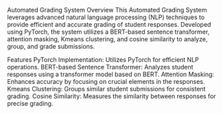 Automated Grading System
Overview
This Automated Grading System leverages advanced natural language processing (NLP) techniques to provide efficient and accurate grading of student responses. Developed using PyTorch, the system utilizes a BERT-based sentence transformer, attention masking, Kmeans clustering, and cosine similarity to analyze, group, and grade submissions.

Features
PyTorch Implementation: Utilizes PyTorch for efficient NLP operations.
BERT-based Sentence Transformer: Analyzes student responses using a transformer model based on BERT.
Attention Masking: Enhances accuracy by focusing on crucial elements in the responses.
Kmeans Clustering: Groups similar student submissions for consistent grading.
Cosine Similarity: Measures the similarity between responses for precise grading.

